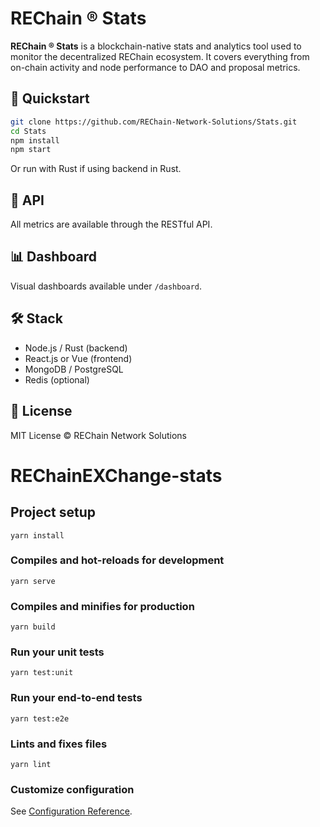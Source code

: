 # REChain ® Stats

**REChain ® Stats** is a blockchain-native stats and analytics tool used to monitor the decentralized REChain ecosystem. It covers everything from on-chain activity and node performance to DAO and proposal metrics.

## 🚀 Quickstart

```bash
git clone https://github.com/REChain-Network-Solutions/Stats.git
cd Stats
npm install
npm start
```

Or run with Rust if using backend in Rust.

## 📡 API

All metrics are available through the RESTful API.

## 📊 Dashboard

Visual dashboards available under `/dashboard`.

## 🛠 Stack

- Node.js / Rust (backend)
- React.js or Vue (frontend)
- MongoDB / PostgreSQL
- Redis (optional)

## 📄 License

MIT License © REChain Network Solutions

# REChainEXChange-stats

## Project setup
```
yarn install
```

### Compiles and hot-reloads for development
```
yarn serve
```

### Compiles and minifies for production
```
yarn build
```

### Run your unit tests
```
yarn test:unit
```

### Run your end-to-end tests
```
yarn test:e2e
```

### Lints and fixes files
```
yarn lint
```

### Customize configuration
See [Configuration Reference](https://cli.vuejs.org/config/).
